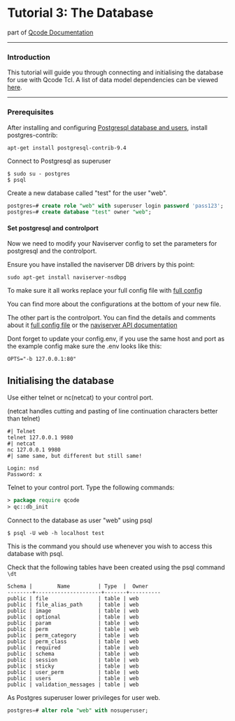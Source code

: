 
Tutorial 3: The Database
========
part of [Qcode Documentation](index.md)

-----

### Introduction

This tutorial will guide you through connecting and initialising the database for use with Qcode Tcl.
A list of data model dependencies can be viewed [here](/doc/data-model-dependencies.md).

-----
### Prerequisites

After installing and configuring [Postgresql database and users](/doc/postgresql-setup.md), install postgres-contrib:

```
apt-get install postgresql-contrib-9.4
```

Connect to Postgresql as superuser
```
$ sudo su - postgres
$ psql
```

Create a new database called "test" for the user "web".
```sql
postgres=# create role "web" with superuser login password 'pass123';
postgres=# create database "test" owner "web";
```


#### Set postgresql and controlport
Now we need to modify your Naviserver config to set the parameters for postgresql and the controlport. 

Ensure you have installed the naviserver DB drivers by this point:
```
sudo apt-get install naviserver-nsdbpg
```

To make sure it all works replace your full config file with [full config](/doc/qc-config.tcl)

You can find more about the configurations at the bottom of your new file.

The other part is the controlport. You can find the details and comments about it [full config file](/doc/naviserver-config-full.md) or the [naviserver API documentation](https://naviserver.sourceforge.io/n/nscp/files/nscp.html)

Dont forget to update your config.env, if you use the same host and port as the example config make sure the .env looks like this:
```
OPTS="-b 127.0.0.1:80"
```

## Initialising the database
Use either telnet or nc(netcat) to your control port.

(netcat handles cutting and pasting of line continuation characters better than telnet)
```
#| Telnet
telnet 127.0.0.1 9980
#| netcat
nc 127.0.0.1 9980
#| same same, but different but still same!

Login: nsd
Password: x
```

Telnet to your control port. Type the following commands:

```tcl
> package require qcode
> qc::db_init
```

Connect to the database as user "web" using psql
```
$ psql -U web -h localhost test
```

This is the command you should use whenever you wish to access this database with psql.


Check that the following tables have been created using the psql command `\dt`

```
Schema |        Name         | Type  |  Owner
--------+---------------------+-------+----------
public | file                | table | web
public | file_alias_path     | table | web
public | image               | table | web
public | optional            | table | web
public | param               | table | web
public | perm                | table | web
public | perm_category       | table | web
public | perm_class          | table | web
public | required            | table | web
public | schema              | table | web
public | session             | table | web
public | sticky              | table | web
public | user_perm           | table | web
public | users               | table | web
public | validation_messages | table | web
```

As Postgres superuser lower privileges for user web.

```sql
postgres=# alter role "web" with nosuperuser;
```
